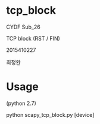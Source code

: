 # tcp_block

CYDF Sub_26

TCP block (RST / FIN) 

2015410227 

최정완

# Usage
(python 2.7)

python scapy_tcp_block.py [device]
